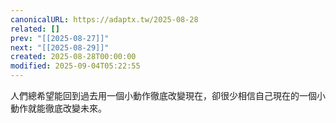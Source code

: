 ```yaml
---
canonicalURL: https://adaptx.tw/2025-08-28
related: []
prev: "[[2025-08-27]]"
next: "[[2025-08-29]]"
created: 2025-08-28T00:00:00
modified: 2025-09-04T05:22:55
---
```


人們總希望能回到過去用一個小動作徹底改變現在，卻很少相信自己現在的一個小動作就能徹底改變未來。
